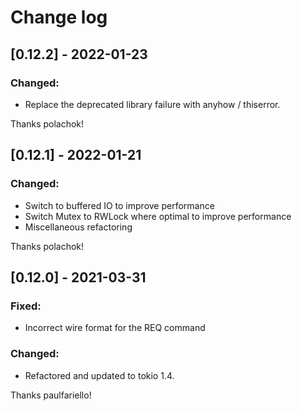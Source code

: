 # Change log

## [0.12.2] - 2022-01-23
### Changed:
- Replace the deprecated library failure with anyhow / thiserror.

Thanks polachok!

## [0.12.1] - 2022-01-21
### Changed:
- Switch to buffered IO to improve performance
- Switch Mutex to RWLock where optimal to improve performance
- Miscellaneous refactoring

Thanks polachok!

## [0.12.0] - 2021-03-31
### Fixed:
- Incorrect wire format for the REQ command
### Changed:
- Refactored and updated to tokio 1.4.

Thanks paulfariello!
